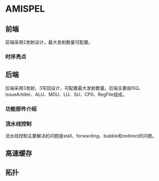 AMISPEL
=======================

## 前端

前端采用2发射设计，最大发射数量可配置。

### 时序亮点

## 后端

后端采用3发射、3写回设计，可配置最大发射数量。后端主要由ISQ、IssueArbiter、ALU、MDU、LU、SU、CP0、RegFile组成。

### 功能部件介绍

### 流水线控制

流水线控制主要解决的问题是stall、forwarding、bubble和redirect的问题。


## 高速缓存

## 拓扑
